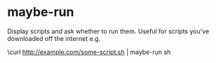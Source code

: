 # maybe-run

Display scripts and ask whether to run them.
Useful for scripts you've downloaded off the internet e.g.

   \curl http://example.com/some-script.sh | maybe-run sh
